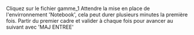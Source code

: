 Cliquez sur le fichier gamme_1
Attendre la mise en place de l'envirronnement 'Notebook', cela peut durer plusieurs minutes la première fois.
Partir du premier cadre et valider à chaque fois pour avancer au suivant avec 'MAJ ENTREE'

